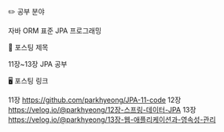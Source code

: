 ✏️ 공부 분야

자바 ORM 표준 JPA 프로그래밍


📗 포스팅 제목

11장~13장 JPA 공부


🖥️ 포스팅 링크

11장 https://github.com/parkhyeong/JPA-11-code
12장 https://velog.io/@parkhyeong/12장-스프링-데이터-JPA
13장 https://velog.io/@parkhyeong/13장-웹-애플리케이션과-영속성-관리
